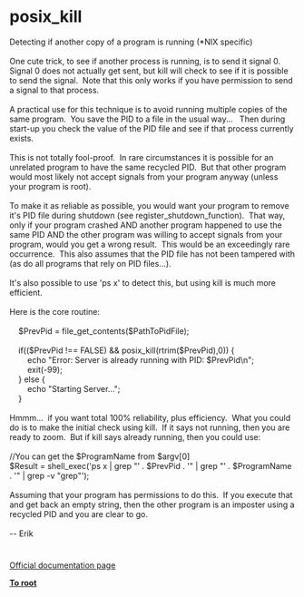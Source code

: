 # posix_kill




<div class="phpcode"><span class="html">
Detecting if another copy of a program is running (*NIX specific)<br><br>One cute trick, to see if another process is running, is to send it signal 0.&#xA0; Signal 0 does not actually get sent, but kill will check to see if it is possible to send the signal.&#xA0; Note that this only works if you have permission to send a signal to that process.<br><br>A practical use for this technique is to avoid running multiple copies of the same program.&#xA0; You save the PID to a file in the usual way...&#xA0;&#xA0; Then during start-up you check the value of the PID file and see if that process currently exists.<br><br>This is not totally fool-proof.&#xA0; In rare circumstances it is possible for an unrelated program to have the same recycled PID.&#xA0; But that other program would most likely not accept signals from your program anyway (unless your program is root).&#xA0; <br><br>To make it as reliable as possible, you would want your program to remove it&apos;s PID file during shutdown (see register_shutdown_function).&#xA0; That way, only if your program crashed AND another program happened to use the same PID AND the other program was willing to accept signals from your program, would you get a wrong result.&#xA0; This would be an exceedingly rare occurrence.&#xA0; This also assumes that the PID file has not been tampered with (as do all programs that rely on PID files...).&#xA0; <br><br>It&apos;s also possible to use &apos;ps x&apos; to detect this, but using kill is much more efficient.<br><br>Here is the core routine:<br><br>&#xA0; &#xA0; $PrevPid = file_get_contents($PathToPidFile);<br><br>&#xA0; &#xA0; if(($PrevPid !== FALSE) &amp;&amp; posix_kill(rtrim($PrevPid),0)) {<br>&#xA0; &#xA0; &#xA0; &#xA0; echo &quot;Error: Server is already running with PID: $PrevPid\n&quot;;<br>&#xA0; &#xA0; &#xA0; &#xA0; exit(-99);<br>&#xA0; &#xA0; } else {<br>&#xA0; &#xA0; &#xA0; &#xA0; echo &quot;Starting Server...&quot;;<br>&#xA0; &#xA0; }<br><br>Hmmm...&#xA0; if you want total 100% reliability, plus efficiency.&#xA0; What you could do is to make the initial check using kill.&#xA0; If it says not running, then you are ready to zoom.&#xA0; But if kill says already running, then you could use: <br><br>//You can get the $ProgramName from $argv[0]<br>$Result = shell_exec(&apos;ps x | grep &quot;&apos; . $PrevPid . &apos;&quot; | grep &quot;&apos; . $ProgramName . &apos;&quot; | grep -v &quot;grep&quot;&apos;);<br><br>Assuming that your program has permissions to do this.&#xA0; If you execute that and get back an empty string, then the other program is an imposter using a recycled PID and you are clear to go.&#xA0; <br><br>-- Erik</span>
</div>
  

#

[Official documentation page](https://www.php.net/manual/en/function.posix-kill.php)

**[To root](/README.md)**